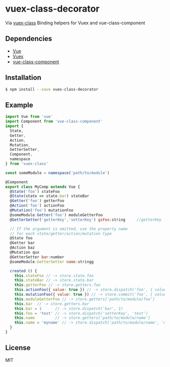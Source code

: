 # vuex-class-decorator
Via [vuex-class](https://github.com/ktsn/vuex-class)
Binding helpers for Vuex and vue-class-component

## Dependencies

- [Vue](https://github.com/vuejs/vue)
- [Vuex](https://github.com/vuejs/vuex)
- [vue-class-component](https://github.com/vuejs/vue-class-component)

## Installation

```bash
$ npm install --save vuex-class-decorator
```

## Example

```js
import Vue from 'vue'
import Component from 'vue-class-component'
import {
  State,
  Getter,
  Action,
  Mutation,
  GetterSetter,
  Component,
  namespace
} from 'vuex-class'

const someModule = namespace('path/to/module')

@Component
export class MyComp extends Vue {
  @State('foo') stateFoo
  @State(state => state.bar) stateBar
  @Getter('foo') getterFoo
  @Action('foo') actionFoo
  @Mutation('foo') mutationFoo
  @someModule.Getter('foo') moduleGetterFoo
  @GetterSetter('getterKey','setterKey') gsFoo:string     //getterKey ---> getters , setterKey --> actions

  // If the argument is omitted, use the property name
  // for each state/getter/action/mutation type
  @State foo
  @Getter bar
  @Action baz
  @Mutation qux
  @GetterSetter bar:number
  @someModule.GetterSetter name:stringg

  created () {
    this.stateFoo // -> store.state.foo
    this.stateBar // -> store.state.bar
    this.getterFoo // -> store.getters.foo
    this.actionFoo({ value: true }) // -> store.dispatch('foo', { value: true })
    this.mutationFoo({ value: true }) // -> store.commit('foo', { value: true })
    this.moduleGetterFoo // -> store.getters['path/to/module/foo']
    this.bar  // -> store.getters.bar
    this.bar = 1      // -> store.dispatch('bar', 1)
    this.foo = 'test' // -> store.dispatch('setterKey', 'test')
    this.name         // -> store.getters['path/to/module/name']
    this.name = 'myname' // -> store.dispatch('path/to/module/name', 'myname')
  }
}
```

## License

MIT
